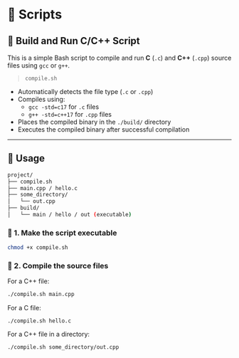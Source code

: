 # 🔧 Scripts


## 📜 Build and Run C/C++ Script

This is a simple Bash script to compile and run **C** (`.c`) and **C++** (`.cpp`) source files using `gcc` or `g++`.


> `compile.sh`

- Automatically detects the file type (`.c` or `.cpp`)
- Compiles using:
  - `gcc -std=c17` for `.c` files
  - `g++ -std=c++17` for `.cpp` files
- Places the compiled binary in the `./build/` directory
- Executes the compiled binary after successful compilation

---

## 🧪 Usage

```bash
project/
├── compile.sh
├── main.cpp / hello.c
├── some_directory/
│   └── out.cpp
├── build/
│   └── main / hello / out (executable)
```
### 🔹 1. Make the script executable

```bash
chmod +x compile.sh
```
### 🔹 2. Compile the source files

For a C++ file:
```bash
./compile.sh main.cpp
```
For a C file:
```
./compile.sh hello.c
```
For a C++ file in a directory:
```
./compile.sh some_directory/out.cpp
```


